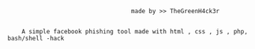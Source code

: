                                        made by >> TheGreenH4ck3r
     
     
        A simple facebook phishing tool made with html , css , js , php, bash/shell -hack 

